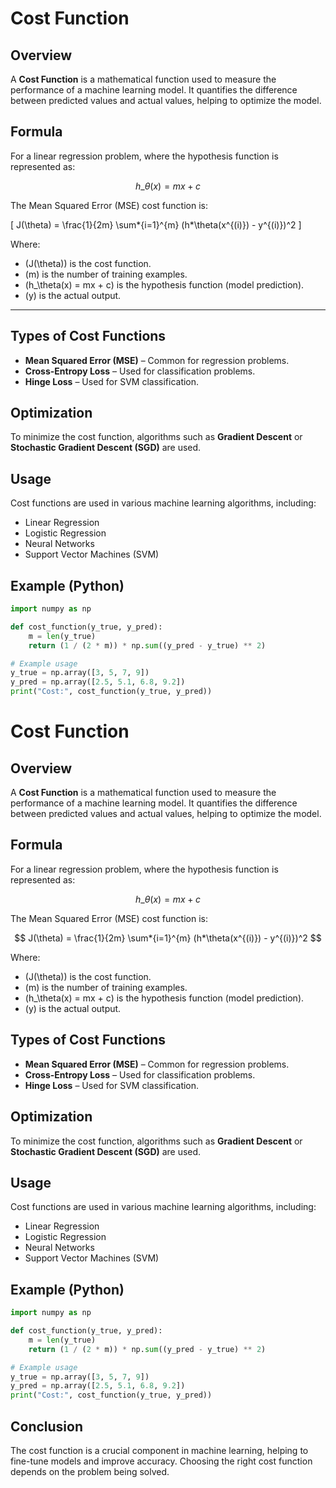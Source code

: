 # Cost Function

## Overview

A **Cost Function** is a mathematical function used to measure the performance of a machine learning model. It quantifies the difference between predicted values and actual values, helping to optimize the model.

## Formula

For a linear regression problem, where the hypothesis function is represented as:

$$
h\_\theta(x) = mx + c
$$

The Mean Squared Error (MSE) cost function is:

\[
J(\theta) = \frac{1}{2m} \sum*{i=1}^{m} (h*\theta(x^{(i)}) - y^{(i)})^2
\]

Where:

- \(J(\theta)\) is the cost function.
- \(m\) is the number of training examples.
- \(h\_\theta(x) = mx + c\) is the hypothesis function (model prediction).
- \(y\) is the actual output.

---

## Types of Cost Functions

- **Mean Squared Error (MSE)** – Common for regression problems.
- **Cross-Entropy Loss** – Used for classification problems.
- **Hinge Loss** – Used for SVM classification.

## Optimization

To minimize the cost function, algorithms such as **Gradient Descent** or **Stochastic Gradient Descent (SGD)** are used.

## Usage

Cost functions are used in various machine learning algorithms, including:

- Linear Regression
- Logistic Regression
- Neural Networks
- Support Vector Machines (SVM)

## Example (Python)

```python
import numpy as np

def cost_function(y_true, y_pred):
    m = len(y_true)
    return (1 / (2 * m)) * np.sum((y_pred - y_true) ** 2)

# Example usage
y_true = np.array([3, 5, 7, 9])
y_pred = np.array([2.5, 5.1, 6.8, 9.2])
print("Cost:", cost_function(y_true, y_pred))
```

# Cost Function

## Overview

A **Cost Function** is a mathematical function used to measure the performance of a machine learning model. It quantifies the difference between predicted values and actual values, helping to optimize the model.

## Formula

For a linear regression problem, where the hypothesis function is represented as:

$$
h\_\theta(x) = mx + c
$$

The Mean Squared Error (MSE) cost function is:

$$
J(\theta) = \frac{1}{2m} \sum*{i=1}^{m} (h*\theta(x^{(i)}) - y^{(i)})^2
$$

Where:

- \(J(\theta)\) is the cost function.
- \(m\) is the number of training examples.
- \(h\_\theta(x) = mx + c\) is the hypothesis function (model prediction).
- \(y\) is the actual output.

## Types of Cost Functions

- **Mean Squared Error (MSE)** – Common for regression problems.
- **Cross-Entropy Loss** – Used for classification problems.
- **Hinge Loss** – Used for SVM classification.

## Optimization

To minimize the cost function, algorithms such as **Gradient Descent** or **Stochastic Gradient Descent (SGD)** are used.

## Usage

Cost functions are used in various machine learning algorithms, including:

- Linear Regression
- Logistic Regression
- Neural Networks
- Support Vector Machines (SVM)

## Example (Python)

```python
import numpy as np

def cost_function(y_true, y_pred):
    m = len(y_true)
    return (1 / (2 * m)) * np.sum((y_pred - y_true) ** 2)

# Example usage
y_true = np.array([3, 5, 7, 9])
y_pred = np.array([2.5, 5.1, 6.8, 9.2])
print("Cost:", cost_function(y_true, y_pred))
```

## Conclusion

The cost function is a crucial component in machine learning, helping to fine-tune models and improve accuracy. Choosing the right cost function depends on the problem being solved.
